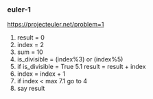 ### euler-1

https://projecteuler.net/problem=1

1. result = 0
2. index  = 2
3. sum    = 10
4. is_divisible = (index%3) or (index%5)
5. if is_divisible = True
    5.1 result = result + index
6. index = index + 1
7. if index < max
  7.1 go to 4
8. say result